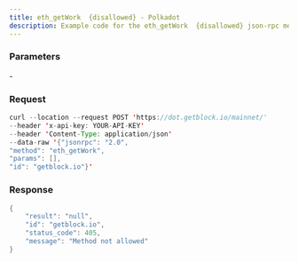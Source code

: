 ```yaml
---
title: eth_getWork  {disallowed} - Polkadot
description: Example code for the eth_getWork  {disallowed} json-rpc method. Сomplete guide on how to use eth_getWork  {disallowed} json-rpc in GetBlock.io Web3 documentation.
---
```


### Parameters


\-

### Request

``` java
curl --location --request POST 'https://dot.getblock.io/mainnet/' 
--header 'x-api-key: YOUR-API-KEY' 
--header 'Content-Type: application/json' 
--data-raw '{"jsonrpc": "2.0",
"method": "eth_getWork",
"params": [],
"id": "getblock.io"}'
```

###  Response

``` java
{
    "result": "null",
    "id": "getblock.io",
    "status_code": 405,
    "message": "Method not allowed"
}
```

